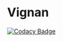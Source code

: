 # Vignan

[![Codacy Badge](https://api.codacy.com/project/badge/Grade/b9bdd4c36bd7410abfb992069a25b610)](https://app.codacy.com/manual/oscvizag/vignanblogpost?utm_source=github.com&utm_medium=referral&utm_content=saibhaskar24/vignanblogpost&utm_campaign=Badge_Grade_Dashboard)
